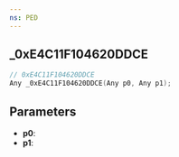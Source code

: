 ```yaml
---
ns: PED
---
```

## _0xE4C11F104620DDCE

```c
// 0xE4C11F104620DDCE
Any _0xE4C11F104620DDCE(Any p0, Any p1);
```

## Parameters
* **p0**:
* **p1**:
